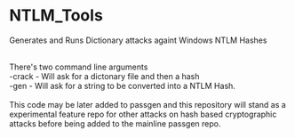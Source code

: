 # NTLM_Tools
Generates and Runs Dictionary attacks againt Windows NTLM Hashes

<br>
There's two command line arguments
<br>
-crack - Will ask for a dictonary file and then a hash
<br>
-gen - Will ask for a string to be converted into a NTLM Hash.
<br>
<br>
This code may be later added to passgen and this repository will stand as a experimental feature repo for other attacks on hash based cryptographic attacks before being added to the mainline passgen repo.

